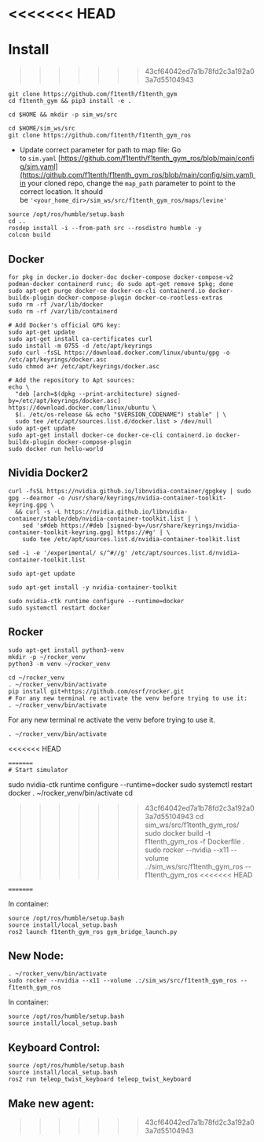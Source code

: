 <<<<<<< HEAD
=======
# Install
>>>>>>> 43cf64042ed7a1b78fd2c3a192a03a7d55104943
```
git clone https://github.com/f1tenth/f1tenth_gym
cd f1tenth_gym && pip3 install -e .

cd $HOME && mkdir -p sim_ws/src

cd $HOME/sim_ws/src
git clone https://github.com/f1tenth/f1tenth_gym_ros
```
- Update correct parameter for path to map file: Go to `sim.yaml` [https://github.com/f1tenth/f1tenth_gym_ros/blob/main/config/sim.yaml](https://github.com/f1tenth/f1tenth_gym_ros/blob/main/config/sim.yaml) in your cloned repo, change the `map_path` parameter to point to the correct location. It should be `'<your_home_dir>/sim_ws/src/f1tenth_gym_ros/maps/levine'`
```
source /opt/ros/humble/setup.bash
cd ..
rosdep install -i --from-path src --rosdistro humble -y
colcon build
```
## Docker
```
for pkg in docker.io docker-doc docker-compose docker-compose-v2 podman-docker containerd runc; do sudo apt-get remove $pkg; done
sudo apt-get purge docker-ce docker-ce-cli containerd.io docker-buildx-plugin docker-compose-plugin docker-ce-rootless-extras
sudo rm -rf /var/lib/docker
sudo rm -rf /var/lib/containerd

# Add Docker's official GPG key:
sudo apt-get update
sudo apt-get install ca-certificates curl
sudo install -m 0755 -d /etc/apt/keyrings
sudo curl -fsSL https://download.docker.com/linux/ubuntu/gpg -o /etc/apt/keyrings/docker.asc
sudo chmod a+r /etc/apt/keyrings/docker.asc

# Add the repository to Apt sources:
echo \
  "deb [arch=$(dpkg --print-architecture) signed-by=/etc/apt/keyrings/docker.asc] https://download.docker.com/linux/ubuntu \
  $(. /etc/os-release && echo "$VERSION_CODENAME") stable" | \
  sudo tee /etc/apt/sources.list.d/docker.list > /dev/null
sudo apt-get update
sudo apt-get install docker-ce docker-ce-cli containerd.io docker-buildx-plugin docker-compose-plugin
sudo docker run hello-world
```
## Nividia Docker2
```
curl -fsSL https://nvidia.github.io/libnvidia-container/gpgkey | sudo gpg --dearmor -o /usr/share/keyrings/nvidia-container-toolkit-keyring.gpg \
  && curl -s -L https://nvidia.github.io/libnvidia-container/stable/deb/nvidia-container-toolkit.list | \
    sed 's#deb https://#deb [signed-by=/usr/share/keyrings/nvidia-container-toolkit-keyring.gpg] https://#g' | \
    sudo tee /etc/apt/sources.list.d/nvidia-container-toolkit.list
    
sed -i -e '/experimental/ s/^#//g' /etc/apt/sources.list.d/nvidia-container-toolkit.list

sudo apt-get update

sudo apt-get install -y nvidia-container-toolkit
```

```
sudo nvidia-ctk runtime configure --runtime=docker
sudo systemctl restart docker
```
## Rocker
```
sudo apt-get install python3-venv
mkdir -p ~/rocker_venv
python3 -m venv ~/rocker_venv

cd ~/rocker_venv
. ~/rocker_venv/bin/activate
pip install git+https://github.com/osrf/rocker.git
# For any new terminal re activate the venv before trying to use it:
. ~/rocker_venv/bin/activate
```
For any new terminal re activate the venv before trying to use it.
```
. ~/rocker_venv/bin/activate
```
<<<<<<< HEAD

```
=======
# Start simulator
```
sudo nvidia-ctk runtime configure --runtime=docker
sudo systemctl restart docker
. ~/rocker_venv/bin/activate
cd 
>>>>>>> 43cf64042ed7a1b78fd2c3a192a03a7d55104943
cd sim_ws/src/f1tenth_gym_ros/
sudo docker build -t f1tenth_gym_ros -f Dockerfile .
sudo rocker --nvidia --x11 --volume .:/sim_ws/src/f1tenth_gym_ros -- f1tenth_gym_ros
<<<<<<< HEAD
```
=======
```
In container:
```
source /opt/ros/humble/setup.bash
source install/local_setup.bash
ros2 launch f1tenth_gym_ros gym_bridge_launch.py
```
## New Node:
```
. ~/rocker_venv/bin/activate
sudo rocker --nvidia --x11 --volume .:/sim_ws/src/f1tenth_gym_ros -- f1tenth_gym_ros
```
In container:
```
source /opt/ros/humble/setup.bash
source install/local_setup.bash
```
## Keyboard Control:
```
source /opt/ros/humble/setup.bash
source install/local_setup.bash
ros2 run teleop_twist_keyboard teleop_twist_keyboard
```
## Make new agent:
>>>>>>> 43cf64042ed7a1b78fd2c3a192a03a7d55104943
